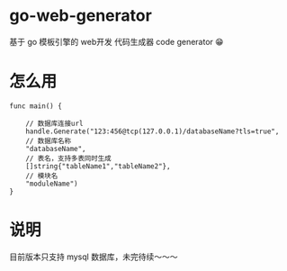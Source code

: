 # go-web-generator
基于 go 模板引擎的 web开发 代码生成器 code generator 😁

<h1>怎么用</h1>

```
func main() {

	// 数据库连接url
	handle.Generate("123:456@tcp(127.0.0.1)/databaseName?tls=true",
	// 数据库名称
	"databaseName", 
	// 表名，支持多表同时生成
	[]string{"tableName1","tableName2"},
	// 模块名
	"moduleName")
}
```
<h1>说明</h1>
目前版本只支持 mysql 数据库，未完待续～～～
